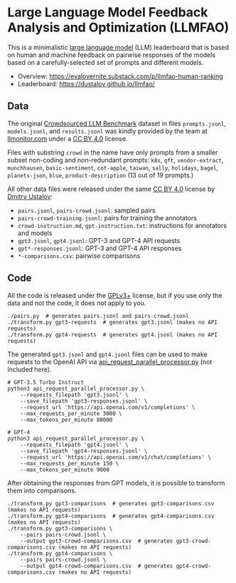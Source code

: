 # Large Language Model Feedback Analysis and Optimization (LLMFAO)

This is a minimalistic [large language model](https://en.wikipedia.org/wiki/Large_language_model) (LLM) leaderboard that is based on human and machine feedback on pairwise responses of the models based on a carefully-selected set of prompts and different models.

- Overview: <https://evalovernite.substack.com/p/llmfao-human-ranking>
- Leaderboard: <https://dustalov.github.io/llmfao/>

## Data

The original [Crowdsourced LLM Benchmark](https://benchmarks.llmonitor.com/) dataset in files `prompts.jsonl`, `models.jsonl`, and `results.jsonl` was kindly provided by the team at [llmonitor.com](https://llmonitor.com/) under a [CC&nbsp;BY 4.0] license.

Files with substring `crowd` in the name have only prompts from a smaller subset non-coding and non-redundant prompts: `k8s`, `qft`, `vendor-extract`, `munchhausen`, `basic-sentiment`, `cot-apple`, `taiwan`, `sally`, `holidays`, `bagel`, `planets-json`, `blue`, `product-description` (13 out of 19 prompts.)

All other data files were released under the same [CC&nbsp;BY 4.0] license by [Dmitry Ustalov](https://github.com/dustalov):

- `pairs.jsonl`, `pairs-crowd.jsonl`: sampled pairs
- `pairs-crowd-training.jsonl`: pairs for training the annotators
- `crowd-instruction.md`, `gpt-instruction.txt`: instructions for annotators and models
- `gpt3.jsonl`, `gpt4.jsonl`: GPT-3 and GPT-4 API requests
- `gpt*-responses.jsonl`: GPT-3 and GPT-4 API responses
- `*-comparisons.csv`: pairwise comparisons

## Code

All the code is released under the [GPLv3+] license, but if you use only the data and not the code, it does not apply to you.

```shell
./pairs.py  # generates pairs.jsonl and pairs-crowd.jsonl
./transform.py gpt3-requests  # generates gpt3.jsonl (makes no API requests)
./transform.py gpt4-requests  # generates gpt4.jsonl (makes no API requests)
```

The generated `gpt3.jsonl` and `gpt4.jsonl` files can be used to make requests to the OpenAI API via [api_request_parallel_processor.py](https://github.com/openai/openai-cookbook/blob/main/examples/api_request_parallel_processor.py) (not included here).

```shell
# GPT-3.5 Turbo Instruct
python3 api_request_parallel_processor.py \
    --requests_filepath 'gpt3.jsonl' \
    --save_filepath 'gpt3-responses.jsonl' \
    --request_url 'https://api.openai.com/v1/completions' \
    --max_requests_per_minute 3000 \
    --max_tokens_per_minute 80000
```
```shell
# GPT-4
python3 api_request_parallel_processor.py \
    --requests_filepath 'gpt4.jsonl' \
    --save_filepath 'gpt4-responses.jsonl' \
    --request_url 'https://api.openai.com/v1/chat/completions' \
    --max_requests_per_minute 150 \
    --max_tokens_per_minute 9000
```

After obtaining the responses from GPT models, it is possible to transform them into comparisons.

```shell
./transform.py gpt3-comparisons  # generates gpt3-comparisons.csv (makes no API requests)
./transform.py gpt4-comparisons  # generates gpt4-comparisons.csv (makes no API requests)
./transform.py gpt3-comparisons \
    --pairs pairs-crowd.jsonl \
    --output gpt3-crowd-comparisons.csv  # generates gpt3-crowd-comparisons.csv (makes no API requests)
./transform.py gpt4-comparisons \
    --pairs pairs-crowd.jsonl \
    --output gpt4-crowd-comparisons.csv  # generates gpt4-crowd-comparisons.csv (makes no API requests)
```

[CC&nbsp;BY 4.0]: LICENSE.CC-BY
[GPLv3+]: LICENSE.GPL
